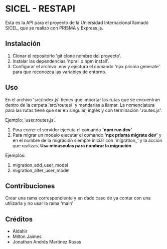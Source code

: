 # SICEL - RESTAPI

Esta es la API para el proyecto de la Uniersidad Internacional llamadó SICEL, que se realizó con PRISMA y Express.js.

## Instalación

1. Clonar el repositorio 'git clone nombre del proyecto'.
2. Instalar las dependencias 'npm i o npm install'.
3. Configurar el archivo .env y ejectura el comando 'npx prisma generate' para que reconozca las variables de entorno.

## Uso

En el archivo 'src/index.js' tienes que importar las rutas que se encuentran dentro de la carpeta 
'src/routes/' y mandarlas a llamar.
La nomenclatura para las rutas tiene que ser en singular, inglés y con terminación '.routes.js'.

Ejemplo: 'user.routes.js'.

1. Para correr el servidor ejecuta el comando **'npm run dev'**
2. Para migrar un modelo ejecutar el comando **'npx prisma migrate dev'** y en el nombre de la migración
siempre iniciar con 'migration_' y la acción que realizas. **Usa minúsculas para nombrar la migración**

Ejemplos:
1. migration_add_user_model
2. migration_alter_user_model

## Contribuciones

Crear una rama correspondiente y en dado caso de ya contar con una utilizarla y no usar la rama 'main'

## Créditos

- Aldahir
- Milton Jaimes
- Jonathan Andrés Martínez Rosas

